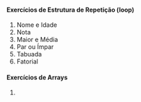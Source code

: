 #### Exercícios de Estrutura de Repetição (loop)

1. Nome e Idade
2. Nota
3. Maior e Média
4. Par ou Ímpar
5. Tabuada
6. Fatorial

#### Exercícios de Arrays

1. 